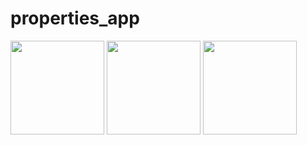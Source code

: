 # properties_app
<img src="https://user-images.githubusercontent.com/49009293/115304034-158cfa80-a16d-11eb-8c1b-af29cf0b470c.png" width="150">            <img src="https://user-images.githubusercontent.com/49009293/115304048-1c1b7200-a16d-11eb-85da-1aa1fc107a22.png" width="150">            <img src="https://user-images.githubusercontent.com/49009293/115304055-1e7dcc00-a16d-11eb-8e2a-71ef88d898b0.png" width="150">


